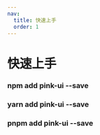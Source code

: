 ```yaml
---
nav:
  title: 快速上手
  order: 1
---
```


# 快速上手
  ### npm add pink-ui --save
  ### yarn add pink-ui --save
  ### pnpm add pink-ui --save
